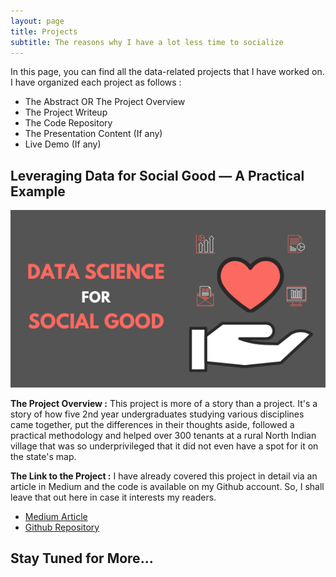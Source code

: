 ```yaml
---
layout: page
title: Projects
subtitle: The reasons why I have a lot less time to socialize
---
```


In this page, you can find all the data-related projects that I have worked on. I have organized each project as follows :
- The Abstract OR The Project Overview
- The Project Writeup
- The Code Repository
- The Presentation Content (If any)
- Live Demo (If any)

## Leveraging Data for Social Good — A Practical Example

![Data Science for Social Good](https://github.com/ry05/Data-Graphic-Content/blob/master/Data%20Science%20for%20Social%20Good.png)

**The Project Overview :**
This project is more of a story than a project. It's a story of how five 2nd year undergraduates studying various disciplines came together, put the differences in their thoughts aside, followed a practical methodology and helped over 300 tenants at a rural North Indian village that was so underprivileged that it did not even have a spot for it on the state's map. 

**The Link to the Project :**
I have already covered this project in detail via an article in Medium and the code is available on my Github account. So, I shall leave that out here in case it interests my readers.

- [Medium Article](http://bit.ly/village-data-analysis)
- [Github Repository](https://github.com/ry05/Live-in-Labs-Analysis)


## Stay Tuned for More...

